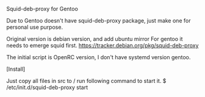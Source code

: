 
Squid-deb-proxy for Gentoo 

Due to Gentoo doesn't have squid-deb-proxy package, 
just make one for personal use purpose. 

Original version is debian version, and add ubuntu mirror
For gentoo it needs to emerge squid first. 
https://tracker.debian.org/pkg/squid-deb-proxy

The initial script is OpenRC version, I don't have systemd version gentoo.

[Install] 

Just copy all files in src to / 
run following command to start it.
$ /etc/init.d/squid-deb-proxy start 
